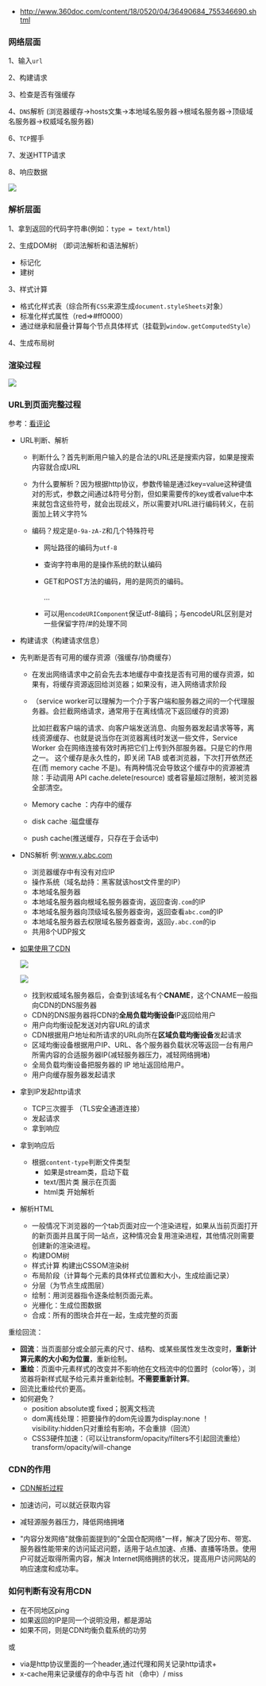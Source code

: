 + http://www.360doc.com/content/18/0520/04/36490684_755346690.shtml

### 网络层面

1、输入`url`

2、构建请求

3、检查是否有强缓存

4、`DNS`解析 (浏览器缓存->hosts文集->本地域名服务器->根域名服务器->顶级域名服务器->权威域名服务器)

6、`TCP`握手

7、发送HTTP请求

8、响应数据

![](https://p1-jj.byteimg.com/tos-cn-i-t2oaga2asx/gold-user-assets/2019/12/15/16f080b095268038~tplv-t2oaga2asx-watermark.awebp)





### 解析层面

1、拿到返回的代码字符串(例如：`type = text/html`)

2、生成DOM树 （即词法解析和语法解析）

+ 标记化
+ 建树

3、样式计算

+ 格式化样式表（综合所有`CSS`来源生成`document.styleSheets`对象）
+ 标准化样式属性（red=>#ff0000）
+ 通过继承和层叠计算每个节点具体样式（挂载到`window.getComputedStyle`）

4、生成布局树



### 渲染过程

![](https://p1-jj.byteimg.com/tos-cn-i-t2oaga2asx/gold-user-assets/2019/12/15/16f080ba7fa706eb~tplv-t2oaga2asx-watermark.awebp)





### URL到页面完整过程

参考：[看评论](https://juejin.cn/post/6928677404332425223#comment)

+ URL判断、解析

  + 判断什么？首先判断用户输入的是合法的URL还是搜索内容，如果是搜索内容就合成URL

  + 为什么要解析？因为根据http协议，参数传输是通过key=value这种键值对的形式，参数之间通过&符号分割，但如果需要传的key或者value中本来就包含这些符号，就会出现歧义，所以需要对URL进行编码转义，在前面加上转义字符%

  + 编码？规定是`0-9a-zA-Z`和几个特殊符号

    + 网址路径的编码为`utf-8`

    + 查询字符串用的是操作系统的默认编码

    + GET和POST方法的编码，用的是网页的编码。

      ...

    + 可以用`encodeURIComponent`保证utf-8编码；与encodeURL区别是对一些保留字符/#的处理不同

+ 构建请求（构建请求信息）

+ 先判断是否有可用的缓存资源（强缓存/协商缓存）

  + 在发出网络请求中之前会先去本地缓存中查找是否有可用的缓存资源，如果有，将缓存资源返回给浏览器；如果没有，进入网络请求阶段

  + （service worker可以理解为一个介于客户端和服务器之间的一个代理服务器。会拦截网络请求，通常用于在离线情况下返回缓存的资源)

    比如拦截客户端的请求、向客户端发送消息、向服务器发起请求等等，离线资源缓存、也就是说当你在浏览器离线时发送一些文件，Service Worker 会在网络连接有效时再把它们上传到外部服务器。只是它的作用之一。 这个缓存是永久性的，即关闭 TAB  或者浏览器，下次打开依然还在(而 memory cache 不是)。有两种情况会导致这个缓存中的资源被清除：手动调用 API  cache.delete(resource) 或者容量超过限制，被浏览器全部清空。 

  + Memory cache ：内存中的缓存

  + disk cache :磁盘缓存

  + push cache(推送缓存，只存在于会话中)

+ DNS解析 例:www.y.abc.com

  + 浏览器缓存中有没有对应IP
  + 操作系统（域名劫持：黑客就该host文件里的IP）
  + 本地域名服务器
  + 本地域名服务器向根域名服务器查询，返回查询`.com`的IP
  + 本地域名服务器向顶级域名服务器查询，返回查看`abc.com`的IP
  + 本地域名服务器去权限域名服务器查询，返回`y.abc.com`的ip
  + 共用8个UDP报文

+ [如果使用了CDN](https://juejin.cn/post/6913704568325046279)

  ![](https://p1-jj.byteimg.com/tos-cn-i-t2oaga2asx/gold-user-assets/2020/6/14/172b2030d04af6c7~tplv-t2oaga2asx-watermark.awebp)

  ![](https://img-blog.csdnimg.cn/20190406100316966.png?x-oss-process=image/watermark,type_ZmFuZ3poZW5naGVpdGk,shadow_10,text_aHR0cHM6Ly9ibG9nLmNzZG4ubmV0L2hlcGhlYw==,size_16,color_FFFFFF,t_70)

  + 找到权威域名服务器后，会查到该域名有个**CNAME**，这个CNAME一般指向CDN的DNS服务器
  + CDN的DNS服务器将CDN的**全局负载均衡设备**IP返回给用户
  + 用户向均衡设配发送对内容URL的请求
  + CDN根据用户地址和所请求的URL向所在**区域负载均衡设备**发起请求
  + 区域均衡设备根据用户IP、URL、各个服务器负载状况等返回一台有用户所需内容的合适服务器IP(减轻服务器压力，减轻网络拥堵)
  + 全局负载均衡设备把服务器的 IP 地址返回给用户。
  + 用户向缓存服务器发起请求

+ 拿到IP发起http请求
  + TCP三次握手 （TLS安全通道连接）
  + 发起请求
  + 拿到响应

+ 拿到响应后
  + 根据`content-type`判断文件类型
    + 如果是stream类，启动下载
    + text/图片类 展示在页面
    + html类 开始解析

+ 解析HTML
  + 一般情况下浏览器的一个tab页面对应一个渲染进程，如果从当前页面打开的新页面并且属于同一站点，这种情况会复用渲染进程，其他情况则需要创建新的渲染进程。
  + 构建DOM树
  + 样式计算 构建出CSSOM渲染树
  + 布局阶段（计算每个元素的具体样式位置和大小，生成绘画记录）
  + 分层（为节点生成图层）
  + 绘制：用浏览器指令逐条绘制页面元素。
  + 光栅化：生成位图数据
  + 合成：所有的图块合并在一起，生成完整的页面

  

重绘回流：

+ **回流**：当页面部分或全部元素的尺寸、结构、或某些属性发生改变时，**重新计算元素的大小和为位置**，重新绘制。
+ **重绘**：页面中元素样式的改变并不影响他在文档流中的位置时（color等），浏览器将新样式赋予给元素并重新绘制。**不需要重新计算**。
+ 回流比重绘代价更高。
+ 如何避免？
  + position absolute或 fixed；脱离文档流
  + dom离线处理：把要操作的dom先设置为display:none ！visibility:hidden只对重绘有影响，不会重排（回流）
  + CSS3硬件加速：（可以让transform/opacity/filters不引起回流重绘）transform/opacity/will-change



### CDN的作用

+ [CDN解析过程](https://mp.weixin.qq.com/s?__biz=Mzg3MjA4MTExMw==&mid=2247486200&idx=1&sn=197c0905028104e1ae32dc6bed7941f5&chksm=cef5f94ef982705874cf1a852e2f3e4879e59cb0705d1aed5a12cd91f845fba1869b58cb8863&scene=21#wechat_redirect)

+ 加速访问，可以就近获取内容

+ 减轻源服务器压力，降低网络拥堵

+ "内容分发网络"就像前面提到的"全国仓配网络"一样，解决了因分布、带宽、服务器性能带来的访问延迟问题，适用于站点加速、点播、直播等场景。使用户可就近取得所需内容，解决 Internet网络拥挤的状况，提高用户访问网站的响应速度和成功率。

  

### 如何判断有没有用CDN

+ 在不同地区ping
+ 如果返回的IP是同一个说明没用，都是源站
+ 如果不同，则是CDN均衡负载系统的功劳

或

+ via是http协议里面的一个header,通过代理和网关记录http请求+ 
+ x-cache用来记录缓存的命中与否 hit （命中）/ miss
